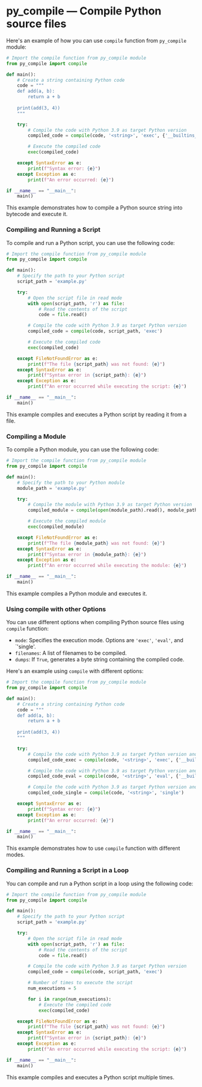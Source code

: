 # py_compile — Compile Python source files

Here's an example of how you can use `compile` function from `py_compile` module:

```python
# Import the compile function from py_compile module
from py_compile import compile

def main():
    # Create a string containing Python code
    code = """
    def add(a, b):
        return a + b
    
    print(add(3, 4))
    """

    try:
        # Compile the code with Python 3.9 as target Python version
        compiled_code = compile(code, '<string>', 'exec', {'__builtins__': None})

        # Execute the compiled code
        exec(compiled_code)

    except SyntaxError as e:
        print(f"Syntax error: {e}")
    except Exception as e:
        print(f"An error occurred: {e}")

if __name__ == "__main__":
    main()
```

This example demonstrates how to compile a Python source string into bytecode and execute it.

### Compiling and Running a Script

To compile and run a Python script, you can use the following code:

```python
# Import the compile function from py_compile module
from py_compile import compile

def main():
    # Specify the path to your Python script
    script_path = 'example.py'

    try:
        # Open the script file in read mode
        with open(script_path, 'r') as file:
            # Read the contents of the script
            code = file.read()

        # Compile the code with Python 3.9 as target Python version
        compiled_code = compile(code, script_path, 'exec')

        # Execute the compiled code
        exec(compiled_code)

    except FileNotFoundError as e:
        print(f"The file {script_path} was not found: {e}")
    except SyntaxError as e:
        print(f"Syntax error in {script_path}: {e}")
    except Exception as e:
        print(f"An error occurred while executing the script: {e}")

if __name__ == "__main__":
    main()
```

This example compiles and executes a Python script by reading it from a file.

### Compiling a Module

To compile a Python module, you can use the following code:

```python
# Import the compile function from py_compile module
from py_compile import compile

def main():
    # Specify the path to your Python module
    module_path = 'example.py'

    try:
        # Compile the module with Python 3.9 as target Python version
        compiled_module = compile(open(module_path).read(), module_path, 'exec')

        # Execute the compiled module
        exec(compiled_module)

    except FileNotFoundError as e:
        print(f"The file {module_path} was not found: {e}")
    except SyntaxError as e:
        print(f"Syntax error in {module_path}: {e}")
    except Exception as e:
        print(f"An error occurred while executing the module: {e}")

if __name__ == "__main__":
    main()
```

This example compiles a Python module and executes it.

### Using compile with other Options

You can use different options when compiling Python source files using `compile` function:

*   `mode`: Specifies the execution mode. Options are `'exec'`, `'eval'`, and `'single'.
*   `filenames`: A list of filenames to be compiled.
*   `dumps`: If `True`, generates a byte string containing the compiled code.

Here's an example using `compile` with different options:

```python
# Import the compile function from py_compile module
from py_compile import compile

def main():
    # Create a string containing Python code
    code = """
    def add(a, b):
        return a + b
    
    print(add(3, 4))
    """

    try:
        # Compile the code with Python 3.9 as target Python version and 'exec' mode
        compiled_code_exec = compile(code, '<string>', 'exec', {'__builtins__': None})

        # Compile the code with Python 3.9 as target Python version and 'eval' mode
        compiled_code_eval = compile(code, '<string>', 'eval', {'__builtins__': None})

        # Compile the code with Python 3.9 as target Python version and 'single' mode
        compiled_code_single = compile(code, '<string>', 'single')

    except SyntaxError as e:
        print(f"Syntax error: {e}")
    except Exception as e:
        print(f"An error occurred: {e}")

if __name__ == "__main__":
    main()
```

This example demonstrates how to use `compile` function with different modes.

### Compiling and Running a Script in a Loop

You can compile and run a Python script in a loop using the following code:

```python
# Import the compile function from py_compile module
from py_compile import compile

def main():
    # Specify the path to your Python script
    script_path = 'example.py'

    try:
        # Open the script file in read mode
        with open(script_path, 'r') as file:
            # Read the contents of the script
            code = file.read()

        # Compile the code with Python 3.9 as target Python version
        compiled_code = compile(code, script_path, 'exec')

        # Number of times to execute the script
        num_executions = 5

        for i in range(num_executions):
            # Execute the compiled code
            exec(compiled_code)

    except FileNotFoundError as e:
        print(f"The file {script_path} was not found: {e}")
    except SyntaxError as e:
        print(f"Syntax error in {script_path}: {e}")
    except Exception as e:
        print(f"An error occurred while executing the script: {e}")

if __name__ == "__main__":
    main()
```

This example compiles and executes a Python script multiple times.
